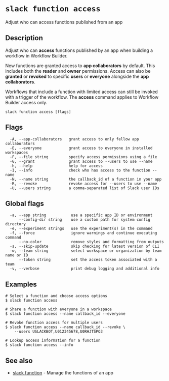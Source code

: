 # `slack function access`

Adjust who can access functions published from an app

## Description

Adjust who can **access** functions published by an app when building a workflow in
Workflow Builder.

New functions are granted access to **app collaborators** by default. This includes
both the **reader** and **owner** permissions. Access can also be **granted** or **revoked** to
specific **users** or **everyone** alongside the **app collaborators**.

Workflows that include a function with limited access can still be invoked with
a trigger of the workflow. The **access** command applies to Workflow Builder access
only.

```
slack function access [flags]
```

## Flags

```
  -A, --app-collaborators   grant access to only fellow app collaborators
  -E, --everyone            grant access to everyone in installed workspaces
  -F, --file string         specify access permissions using a file
  -G, --grant               grant access to --users to use --name
  -h, --help                help for access
  -I, --info                check who has access to the function --name
  -N, --name string         the callback_id of a function in your app
  -R, --revoke              revoke access for --users to use --name
  -U, --users string        a comma-separated list of Slack user IDs
```

## Global flags

```
  -a, --app string           use a specific app ID or environment
      --config-dir string    use a custom path for system config directory
  -e, --experiment strings   use the experiment(s) in the command
  -f, --force                ignore warnings and continue executing command
      --no-color             remove styles and formatting from outputs
  -s, --skip-update          skip checking for latest version of CLI
  -w, --team string          select workspace or organization by team name or ID
      --token string         set the access token associated with a team
  -v, --verbose              print debug logging and additional info
```

## Examples

```
# Select a function and choose access options
$ slack function access

# Share a function with everyone in a workspace
$ slack function access --name callback_id --everyone

# Revoke function access for multiple users
$ slack function access --name callback_id --revoke \
    --users USLACKBOT,U012345678,U0RHJTSPQ3

# Lookup access information for a function
$ slack function access --info
```

## See also

* [slack function](slack_function)	 - Manage the functions of an app

